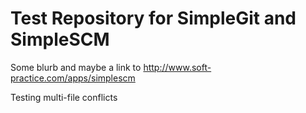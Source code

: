 Test Repository for SimpleGit and SimpleSCM
====
Some blurb and maybe a link to http://www.soft-practice.com/apps/simplescm

Testing multi-file conflicts
